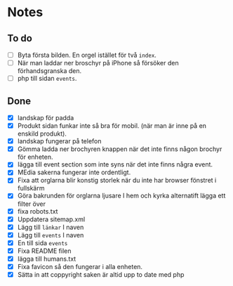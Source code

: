 # Notes

## To do
-[ ] Byta första bilden. En orgel istället för två `index`. 
-[ ] När man laddar ner broschyr på iPhone så försöker den förhandsgranska den.
-[ ] php till sidan `events`.

## Done
-[x] landskap för padda
-[x] Produkt sidan funkar inte så bra för mobil. (när man är inne på en enskild produkt).
-[x] landskap fungerar på telefon
-[x] Gömma ladda ner brochyren knappen när det inte finns någon brochyr för enheten.
-[x] lägga till event section som inte syns när det inte finns några event.
-[x] MEdia sakerna fungerar inte ordentligt.
-[x] Fixa att orglarna blir konstig storlek när du inte har browser fönstret i fullskärm 
-[x] Göra bakrunden för orglarna ljusare I hem och kyrka alternatift lägga ett filter över
-[x] fixa robots.txt
-[x] Uppdatera sitemap.xml
-[x] Lägg till `länkar` I naven
-[x] Lägg till `events` I naven
-[x] En till sida ``events``
-[x] Fixa README filen
-[x] lägga till humans.txt
-[x] Fixa favicon så den fungerar i alla enheten.
-[x] Sätta in att coppyright saken är altid upp to date med php
